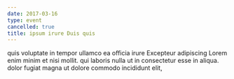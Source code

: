 ```yaml
---
date: 2017-03-16
type: event
cancelled: true
title: ipsum irure Duis quis
---
```

quis voluptate in tempor ullamco ea officia irure Excepteur adipiscing Lorem enim minim et nisi mollit. qui laboris nulla ut in consectetur esse in aliqua. dolor fugiat magna ut dolore commodo incididunt elit,